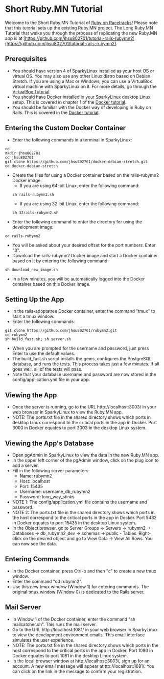 # Short Ruby.MN Tutorial

Welcome to the Short Ruby.MN Tutorial of [Ruby on Racetracks](http://www.rubyonracetracks.com/)!  Please note that this tutorial sets up the existing Ruby.MN project.  The Long Ruby.MN Tutorial that walks you through the process of replicating the new Ruby.MN app is at [https://github.com/jhsu802701/tutorial-rails-rubymn2](https://github.com/jhsu802701/tutorial-rails-rubymn2).

## Prerequisites
* You should have version 4 of SparkyLinux installed as your host OS or virtual OS. You may also use any other Linux distro based on Debian Stretch.  If you are using a Mac or Windows, you can use a VirtualBox virtual machine with SparkyLinux on it. For more details, go through the [VirtualBox Tutorial](https://github.com/jhsu802701/tutorial-virtualbox).
* You should have Docker installed in your SparkyLinux desktop Linux setup.  This is covered in chapter 1 of the [Docker tutorial](https://github.com/jhsu802701/tutorial-docker-stretch).
* You should be familiar with the Docker way of developing in Ruby on Rails.  This is covered in the [Docker tutorial](https://github.com/jhsu802701/tutorial-docker-stretch).

## Entering the Custom Docker Container
* Enter the following commands in a terminal in SparkyLinux:
```
cd
mkdir jhsu802701
cd jhsu802701
git clone https://github.com/jhsu802701/docker-debian-stretch.git
cd docker-debian-stretch
```
* Create the files for using a Docker container based on the rails-rubymn2 Docker image.
  * If you are using 64-bit Linux, enter the following command:
  ```
  sh rails-rubymn2.sh
  ```
  * If you are using 32-bit Linux, enter the following command:
  ```
  sh 32rails-rubymn2.sh
  ```
* Enter the following command to enter the directory for using the development image:
```
cd rails-rubymn2
```
* You will be asked about your desired offset for the port numbers. Enter "3".
* Download the rails-rubymn2 Docker image and start a Docker container based on it by entering the following command:
```
sh download_new_image.sh
```
* In a few minutes, you will be automatically logged into the Docker container based on this Docker image.

## Setting Up the App
* In the rails-adoptatree Docker container, enter the command "tmux" to start a tmux window.
* Enter the following commands:
```
git clone https://github.com/jhsu802701/rubymn2.git
cd rubymn2
sh build_fast.sh; sh server.sh
```
* When you are prompted for the username and password, just press Enter to use the default values.  
* The build_fast.sh script installs the gems, configures the PostgreSQL database, and runs the tests. This process takes just a few minutes. If all goes well, all of the tests will pass.
* Note that your database username and password are now stored in the config/application.yml file in your app.

## Viewing the App
* Once the server is running, go to the URL http://localhost:3003/ in your web browser in SparkyLinux to view the Ruby.MN app.
* NOTE: The ports.txt file in the shared directory shows which ports in desktop Linux correspond to the critical ports in the app in Docker.  Port 3000 in Docker equates to port 3003 in the desktop Linux system.

## Viewing the App's Database
* Open pgAdmin in SparkyLinux to view the data in the new Ruby.MN app.
* In the upper left corner of the pgAdmin window, click on the plug icon to add a server.
* Fill in the following server parameters:
  * Name: rubymn2
  * Host: localhost
  * Port: 15435
  * Username: username_db_rubymn2
  * Password: long_way_stinks
* NOTE 1: The config/application.yml file contains the username and password.
* NOTE 2: The ports.txt file in the shared directory shows which ports in the host correspond to the critical ports in the app in Docker.  Port 5432 in Docker equates to port 15435 in the desktop Linux system.
* In the Object browser, go to Server Groups -> Servers -> rubymn2 -> Databases -> db_rubymn2_dev -> schemas -> public - Tables.  Right-click on the desired object and go to View Data -> View All Rows.  You can now see the data.

## Entering Commands
* In the Docker container, press Ctrl-b and then "c" to create a new tmux window.
* Enter the command "cd rubymn2".
* Use this new tmux window (Window 1) for entering commands.  The original tmux window (Window 0) is dedicated to the Rails server.

## Mail Server
* In Window 1 of the Docker container, enter the command "sh mailcatcher.sh".  This runs the mail server.
* Go to the URL http://localhost:1081/ in your web browser in SparkyLinux to view the development environment emails.  This email interface simulates the user experience.
* NOTE: The ports.txt file in the shared directory shows which ports in the host correspond to the critical ports in the app in Docker.  Port 1080 in Docker equates to port 1081 in the desktop Linux system.
* In the local browser window at http://localhost:3003/, sign up for an account.  A new email message will appear at ttp://localhost:1081/.  You can click on the link in the message to confirm your registration.
